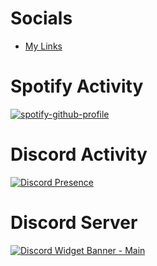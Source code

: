 # Socials 

- [My Links](https://beacons.page/Atlas_1001)

# Spotify Activity
[![spotify-github-profile](https://spotify-github-profile.vercel.app/api/view?uid=dkmeakaf9v4v6aqiei2y8d05w&cover_image=true&theme=compact)](https://spotify-github-profile.vercel.app/api/view?uid=dkmeakaf9v4v6aqiei2y8d05w&redirect=true)

# Discord Activity
[![Discord Presence](https://lanyard.cnrad.dev/api/326950094580482048?showDisplayName=true&hideActivity=whenNotUsed)](https://discord.com/users/326950094580482048)

# Discord Server
[![Discord Widget Banner - Main](https://discordapp.com/api/guilds/343573044540997632/widget.png?style=banner3)](https://dsc.gg/titanpointe)
